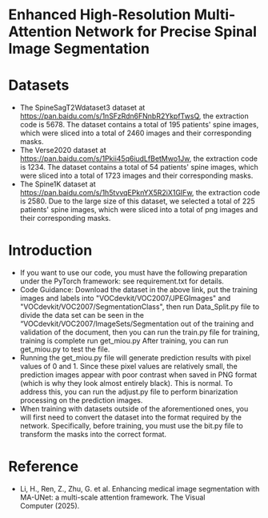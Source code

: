 # Enhanced High-Resolution Multi-Attention Network for Precise Spinal Image Segmentation

# Datasets
* The SpineSagT2Wdataset3 dataset at https://pan.baidu.com/s/1nSFzRdn6FNnbR2YkpfTwsQ, the extraction code is 5678. The dataset contains a total of 195 patients' spine images, which were sliced into a total of 2460 images and their corresponding masks.
* The Verse2020 dataset at https://pan.baidu.com/s/1Pkii45q6iudLfBetMwo1Jw,  the extraction code is 1234. The dataset contains a total of 54 patients' spine images, which were sliced into a total of 1723 images and their corresponding masks. 
* The Spine1K dataset at https://pan.baidu.com/s/1h5tvvqEPknYX5R2iX1GIFw, the extraction code is 2580. Due to the large size of this dataset, we selected a total of 225 patients' spine images, which were sliced into a total of png images and their corresponding masks.

# Introduction
* If you want to use our code, you must have the following preparation under the PyTorch framework: see requirement.txt for details. 
* Code Guidance: Download the dataset in the above link, put the training images and labels into "VOCdevkit/VOC2007/JPEGImages" and "VOCdevkit/VOC2007/SegmentationClass", then run Data_Split.py file to divide the data set can be seen in the “VOCdevkit/VOC2007/ImageSets/Segmentation out of the training and validation of the document, then you can run the train.py file for training, training is complete run get_miou.py After training, you can run get_miou.py to test the file.
* Running the get_miou.py file will generate prediction results with pixel values of 0 and 1. Since these pixel values are relatively small, the prediction images appear with poor contrast when saved in PNG format (which is why they look almost entirely black). This is normal. To address this, you can run the adjust.py file to perform binarization processing on the prediction images.
* When training with datasets outside of the aforementioned ones, you will first need to convert the dataset into the format required by the network. Specifically, before training, you must use the bit.py file to transform the masks into the correct format.

# Reference
* Li, H., Ren, Z., Zhu, G. et al. Enhancing medical image segmentation with MA-UNet: a multi-scale attention framework. The Visual Computer (2025).
